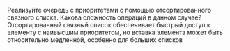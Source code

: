 Реализуйте очередь с приоритетами с помощью отсортированного связного списка. Какова сложность
операций в данном случае?
Отсортированный связный список обеспечивает быстрый доступ к элементу с наивысшим приоритетом, но вставка элемента может быть относительно медленной, особенно для больших списков
